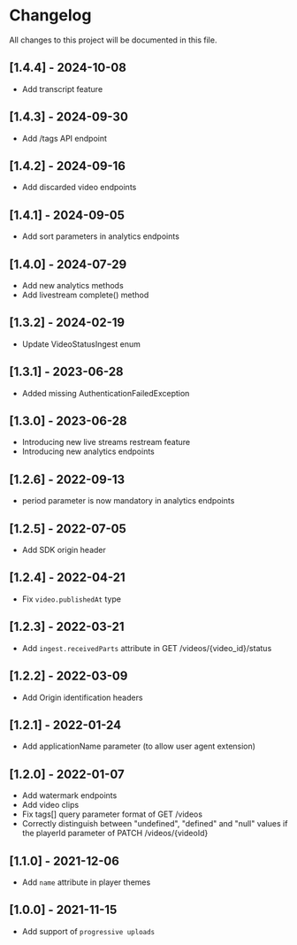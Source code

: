 # Changelog
All changes to this project will be documented in this file.

## [1.4.4] - 2024-10-08
- Add transcript feature

## [1.4.3] - 2024-09-30
- Add /tags API endpoint

## [1.4.2] - 2024-09-16
- Add discarded video endpoints

## [1.4.1] - 2024-09-05
- Add sort parameters in analytics endpoints

## [1.4.0] - 2024-07-29
- Add new analytics methods
- Add livestream complete() method

## [1.3.2] - 2024-02-19
- Update VideoStatusIngest enum

## [1.3.1] - 2023-06-28
- Added missing AuthenticationFailedException

## [1.3.0] - 2023-06-28
- Introducing new live streams restream feature
- Introducing new analytics endpoints

## [1.2.6] - 2022-09-13
- period parameter is now mandatory in analytics endpoints

## [1.2.5] - 2022-07-05
- Add SDK origin header

## [1.2.4] - 2022-04-21
- Fix `video.publishedAt` type

## [1.2.3] - 2022-03-21
- Add `ingest.receivedParts` attribute in GET /videos/{video_id}/status

## [1.2.2] - 2022-03-09
- Add Origin identification headers

## [1.2.1] - 2022-01-24
- Add applicationName parameter (to allow user agent extension)

## [1.2.0] - 2022-01-07
- Add watermark endpoints
- Add video clips
- Fix tags[] query parameter format of GET /videos
- Correctly distinguish between "undefined", "defined" and "null" values if the playerId parameter of PATCH /videos/{videoId}

## [1.1.0] - 2021-12-06
- Add `name` attribute in player themes

## [1.0.0] - 2021-11-15
- Add support of `progressive uploads`
